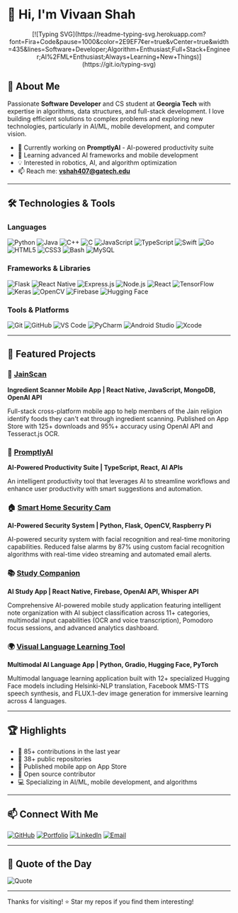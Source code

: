 # 👋 Hi, I'm Vivaan Shah
<div align="center">
  [![Typing SVG](https://readme-typing-svg.herokuapp.com?font=Fira+Code&pause=1000&color=2E9EF7&center=true&vCenter=true&width=435&lines=Software+Developer;Algorithm+Enthusiast;Full+Stack+Engineer;AI%2FML+Enthusiast;Always+Learning+New+Things)](https://git.io/typing-svg)
</div>

## 🚀 About Me

Passionate **Software Developer** and CS student at **Georgia Tech** with expertise in algorithms, data structures, and full-stack development. I love building efficient solutions to complex problems and exploring new technologies, particularly in AI/ML, mobile development, and computer vision.

- 🔭 Currently working on **PromptlyAI** - AI-powered productivity suite
- 🌱 Learning advanced AI frameworks and mobile development
- 💡 Interested in robotics, AI, and algorithm optimization
- 📫 Reach me: **vshah407@gatech.edu**

---

## 🛠️ Technologies & Tools

### Languages

![Python](https://img.shields.io/badge/Python-3776AB?style=for-the-badge&logo=python&logoColor=white)
![Java](https://img.shields.io/badge/Java-ED8B00?style=for-the-badge&logo=openjdk&logoColor=white)
![C++](https://img.shields.io/badge/C++-00599C?style=for-the-badge&logo=cplusplus&logoColor=white)
![C](https://img.shields.io/badge/C-00599C?style=for-the-badge&logo=c&logoColor=white)
![JavaScript](https://img.shields.io/badge/JavaScript-F7DF1E?style=for-the-badge&logo=javascript&logoColor=black)
![TypeScript](https://img.shields.io/badge/TypeScript-007ACC?style=for-the-badge&logo=typescript&logoColor=white)
![Swift](https://img.shields.io/badge/Swift-FA7343?style=for-the-badge&logo=swift&logoColor=white)
![Go](https://img.shields.io/badge/Go-00ADD8?style=for-the-badge&logo=go&logoColor=white)
![HTML5](https://img.shields.io/badge/HTML5-E34F26?style=for-the-badge&logo=html5&logoColor=white)
![CSS3](https://img.shields.io/badge/CSS3-1572B6?style=for-the-badge&logo=css3&logoColor=white)
![Bash](https://img.shields.io/badge/Bash-4EAA25?style=for-the-badge&logo=gnubash&logoColor=white)
![MySQL](https://img.shields.io/badge/MySQL-4479A1?style=for-the-badge&logo=mysql&logoColor=white)

### Frameworks & Libraries

![Flask](https://img.shields.io/badge/Flask-000000?style=for-the-badge&logo=flask&logoColor=white)
![React Native](https://img.shields.io/badge/React_Native-20232A?style=for-the-badge&logo=react&logoColor=61DAFB)
![Express.js](https://img.shields.io/badge/Express.js-000000?style=for-the-badge&logo=express&logoColor=white)
![Node.js](https://img.shields.io/badge/Node.js-339933?style=for-the-badge&logo=nodedotjs&logoColor=white)
![React](https://img.shields.io/badge/React-20232A?style=for-the-badge&logo=react&logoColor=61DAFB)
![TensorFlow](https://img.shields.io/badge/TensorFlow-FF6F00?style=for-the-badge&logo=tensorflow&logoColor=white)
![Keras](https://img.shields.io/badge/Keras-D00000?style=for-the-badge&logo=keras&logoColor=white)
![OpenCV](https://img.shields.io/badge/OpenCV-5C3EE8?style=for-the-badge&logo=opencv&logoColor=white)
![Firebase](https://img.shields.io/badge/Firebase-FFCA28?style=for-the-badge&logo=firebase&logoColor=black)
![Hugging Face](https://img.shields.io/badge/Hugging_Face-FFD21E?style=for-the-badge&logo=huggingface&logoColor=black)

### Tools & Platforms

![Git](https://img.shields.io/badge/Git-F05032?style=for-the-badge&logo=git&logoColor=white)
![GitHub](https://img.shields.io/badge/GitHub-181717?style=for-the-badge&logo=github&logoColor=white)
![VS Code](https://img.shields.io/badge/VS_Code-007ACC?style=for-the-badge&logo=visualstudiocode&logoColor=white)
![PyCharm](https://img.shields.io/badge/PyCharm-000000?style=for-the-badge&logo=pycharm&logoColor=white)
![Android Studio](https://img.shields.io/badge/Android_Studio-3DDC84?style=for-the-badge&logo=androidstudio&logoColor=white)
![Xcode](https://img.shields.io/badge/Xcode-147EFB?style=for-the-badge&logo=xcode&logoColor=white)

---

## 📌 Featured Projects

### 📱 [JainScan](https://github.com/V-Shah07/JainScan)
**Ingredient Scanner Mobile App | React Native, JavaScript, MongoDB, OpenAI API**

Full-stack cross-platform mobile app to help members of the Jain religion identify foods they can't eat through ingredient scanning. Published on App Store with 125+ downloads and 95%+ accuracy using OpenAI API and Tesseract.js OCR.

### 🤖 [PromptlyAI](https://github.com/V-Shah07/PromptlyAI)
**AI-Powered Productivity Suite | TypeScript, React, AI APIs**

An intelligent productivity tool that leverages AI to streamline workflows and enhance user productivity with smart suggestions and automation.

### 🏠 [Smart Home Security Cam](https://github.com/V-Shah07/SmartHomeCam)
**AI-Powered Security System | Python, Flask, OpenCV, Raspberry Pi**

AI-powered security system with facial recognition and real-time monitoring capabilities. Reduced false alarms by 87% using custom facial recognition algorithms with real-time video streaming and automated email alerts.

### 📚 [Study Companion](https://github.com/V-Shah07/StudyCompanion)
**AI Study App | React Native, Firebase, OpenAI API, Whisper API**

Comprehensive AI-powered mobile study application featuring intelligent note organization with AI subject classification across 11+ categories, multimodal input capabilities (OCR and voice transcription), Pomodoro focus sessions, and advanced analytics dashboard.

### 🌍 [Visual Language Learning Tool](https://github.com/V-Shah07/LanguageLearning)
**Multimodal AI Language App | Python, Gradio, Hugging Face, PyTorch**

Multimodal language learning application built with 12+ specialized Hugging Face models including Helsinki-NLP translation, Facebook MMS-TTS speech synthesis, and FLUX.1-dev image generation for immersive learning across 4 languages.

---

## 🏆 Highlights

- 🎯 85+ contributions in the last year
- 🌟 38+ public repositories
- 📱 Published mobile app on App Store
- 🤝 Open source contributor
- 💻 Specializing in AI/ML, mobile development, and algorithms

---

## 📫 Connect With Me

[![GitHub](https://img.shields.io/badge/GitHub-181717?style=for-the-badge&logo=github&logoColor=white)](https://github.com/V-Shah07)
[![Portfolio](https://img.shields.io/badge/Portfolio-000000?style=for-the-badge&logo=About.me&logoColor=white)](https://vivaanportfolio.vercel.app/)
[![LinkedIn](https://img.shields.io/badge/LinkedIn-0077B5?style=for-the-badge&logo=linkedin&logoColor=white)](https://www.linkedin.com/in/vivaan-shah/)
[![Email](https://img.shields.io/badge/Email-D14836?style=for-the-badge&logo=gmail&logoColor=white)](mailto:vshah407@gatech.edu)

---

## 💭 Quote of the Day

![Quote](https://quotes-github-readme.vercel.app/api?type=horizontal&theme=tokyonight)

---

Thanks for visiting! ⭐ Star my repos if you find them interesting!

